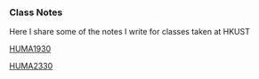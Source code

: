### Class Notes

Here I share some of the notes I write for classes taken at HKUST

[HUMA1930](./huma1930/)

[HUMA2330](./huma2330/)